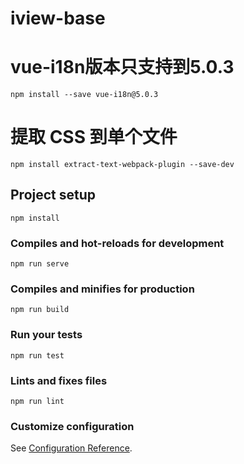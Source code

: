 # iview-base
# vue-i18n版本只支持到5.0.3
```
npm install --save vue-i18n@5.0.3 
```

# 提取 CSS 到单个文件
```
npm install extract-text-webpack-plugin --save-dev
```

## Project setup
```
npm install
```

### Compiles and hot-reloads for development
```
npm run serve
```

### Compiles and minifies for production
```
npm run build
```

### Run your tests
```
npm run test
```

### Lints and fixes files
```
npm run lint
```

### Customize configuration
See [Configuration Reference](https://cli.vuejs.org/config/).

